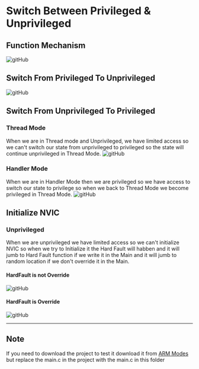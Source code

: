 # Switch Between Privileged & Unprivileged

## Function Mechanism
![gitHub]()

## Switch From Privileged To Unprivileged
![gitHub]()

## Switch From Unprivileged To Privileged
### Thread Mode
When we are in Thread mode and Unprivileged, we have limited access so
we can't switch our state from unprivileged to privileged so the state 
will continue unprivileged in Thread Mode.
![gitHub]()
### Handler Mode
When we are in Handler Mode then we are privileged so we have access to
switch our state to privilege so when we back to Thread Mode we become
privileged in Thread Mode.
![gitHub]()

## Initialize NVIC
### Unprivileged
When we are unprivileged we have limited access so we can't initialize
NVIC so when we try to Initialize it the Hard Fault will habben and it
will jumb to Hard Fault function if we write it in the Main and it will
jumb to random location if we don't override it in the Main.
#### HardFault is not Override
![gitHub]()
#### HardFault is Override
![gitHub]()

___

## Note
If you need to download the project to test it download it
from [ARM Modes](https://github.com/MostafaEdrees11/Mastering_Embedded_System_Online_Diploma/tree/master/Unit14_Mastering%20ARM%20Cortex%20M3_4/Lesson2_ARM%20Modes)
but replace the main.c in the project with the main.c
in this folder